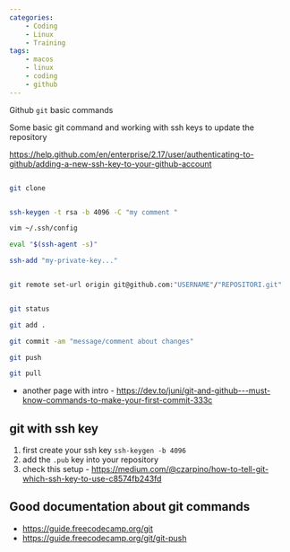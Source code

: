 ```yaml
---
categories:
    - Coding
    - Linux
    - Training
tags:
    - macos
    - linux
    - coding
    - github
---
```


Github `git` basic commands

Some basic git command and working with ssh keys to update the repository

<https://help.github.com/en/enterprise/2.17/user/authenticating-to-github/adding-a-new-ssh-key-to-your-github-account>

```bash

git clone


ssh-keygen -t rsa -b 4096 -C "my comment "

vim ~/.ssh/config

eval "$(ssh-agent -s)"

ssh-add "my-private-key..."


git remote set-url origin git@github.com:"USERNAME"/"REPOSITORI.git"


git status

git add .

git commit -am "message/comment about changes"

git push

git pull

```

* another page with intro - <https://dev.to/juni/git-and-github---must-know-commands-to-make-your-first-commit-333c>

## git with ssh key

1. first create your ssh key `ssh-keygen -b 4096`
2. add the `.pub` key into your repository
3. check this setup - <https://medium.com/@czarpino/how-to-tell-git-which-ssh-key-to-use-c8574fb243fd>

## Good documentation about git commands

- <https://guide.freecodecamp.org/git>
- <https://guide.freecodecamp.org/git/git-push>
